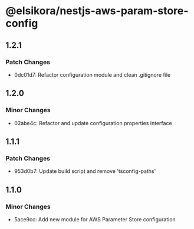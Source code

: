 # @elsikora/nestjs-aws-param-store-config

## 1.2.1

### Patch Changes

- 0dc01d7: Refactor configuration module and clean .gitignore file

## 1.2.0

### Minor Changes

- 02abe4c: Refactor and update configuration properties interface

## 1.1.1

### Patch Changes

- 953d0b7: Update build script and remove 'tsconfig-paths'

## 1.1.0

### Minor Changes

- 5ace9cc: Add new module for AWS Parameter Store configuration
